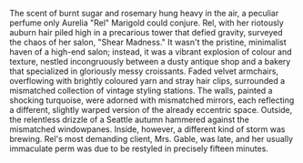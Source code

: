 The scent of burnt sugar and rosemary hung heavy in the air, a peculiar perfume only Aurelia "Rel" Marigold could conjure.  Rel, with her riotously auburn hair piled high in a precarious tower that defied gravity, surveyed the chaos of her salon, "Shear Madness."  It wasn't the pristine, minimalist haven of a high-end salon; instead, it was a vibrant explosion of colour and texture, nestled incongruously between a dusty antique shop and a bakery that specialized in gloriously messy croissants.  Faded velvet armchairs, overflowing with brightly coloured yarn and stray hair clips, surrounded a mismatched collection of vintage styling stations.  The walls, painted a shocking turquoise, were adorned with mismatched mirrors, each reflecting a different, slightly warped version of the already eccentric space.  Outside, the relentless drizzle of a Seattle autumn hammered against the mismatched windowpanes.  Inside, however, a different kind of storm was brewing. Rel's most demanding client, Mrs. Gable, was late, and her usually immaculate perm was due to be restyled in precisely fifteen minutes.
